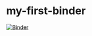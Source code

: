 # my-first-binder

[![Binder](https://mybinder.org/badge_logo.svg)](https://mybinder.org/v2/gh/jfine2358/my-first-binder/master)
